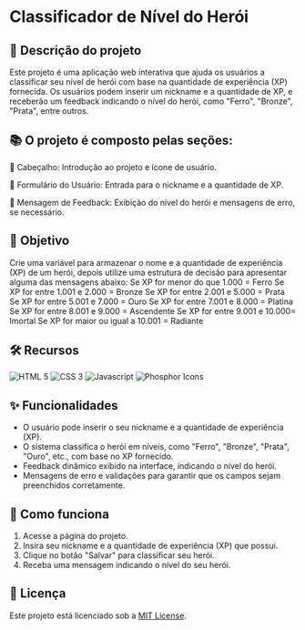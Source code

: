 # Classificador de Nível do Herói

## 🚀 Descrição do projeto
Este projeto é uma aplicação web interativa que ajuda os usuários a classificar seu nível de herói com base na quantidade de experiência (XP) fornecida. Os usuários podem inserir um nickname e a quantidade de XP, e receberão um feedback indicando o nível do herói, como "Ferro", "Bronze", "Prata", entre outros.

## 📚 O projeto é composto pelas seções: 
🔸 Cabeçalho: Introdução ao projeto e ícone de usuário.

🔸 Formulário do Usuário: Entrada para o nickname e a quantidade de XP.

🔸 Mensagem de Feedback: Exibição do nível do herói e mensagens de erro, se necessário.

## 🎯 Objetivo
Crie uma variável para armazenar o nome e a quantidade de experiência (XP) de um herói, depois utilize uma estrutura de decisão para apresentar alguma das mensagens abaixo:
Se XP for menor do que 1.000 = Ferro
Se XP for entre 1.001 e 2.000 = Bronze
Se XP for entre 2.001 e 5.000 = Prata
Se XP for entre 5.001 e 7.000 = Ouro
Se XP for entre 7.001 e 8.000 = Platina
Se XP for entre 8.001 e 9.000 = Ascendente
Se XP for entre 9.001 e 10.000= Imortal
Se XP for maior ou igual a 10.001 = Radiante

## 🛠️ Recursos
![HTML 5](https://img.shields.io/badge/HTML5-333333?style=for-the-badge&logo=html5)
![CSS 3](https://img.shields.io/badge/CSS3-333333?style=for-the-badge&logo=css3&logoColor=1572B6)
![Javascript](https://img.shields.io/badge/Javascript-333333?style=for-the-badge&logo=javascript)
![Phosphor Icons](https://img.shields.io/badge/Phosphor_Icons-333333?style=for-the-badge&logo=phosphoricons)


## ✨ Funcionalidades
- O usuário pode inserir o seu nickname e a quantidade de experiência (XP).
- O sistema classifica o herói em níveis, como "Ferro", "Bronze", "Prata", "Ouro", etc., com base no XP fornecido.
- Feedback dinâmico exibido na interface, indicando o nível do herói.
- Mensagens de erro e validações para garantir que os campos sejam preenchidos corretamente.

## 📝 Como funciona
1. Acesse a página do projeto.
2. Insira seu nickname e a quantidade de experiência (XP) que possui.
3. Clique no botão "Salvar" para classificar seu herói.
4. Receba uma mensagem indicando o nível do seu herói.

## 📜 Licença
Este projeto está licenciado sob a [MIT License](https://github.com/fernandatollotti/bootcamp-gft-dio?tab=MIT-1-ov-file).
